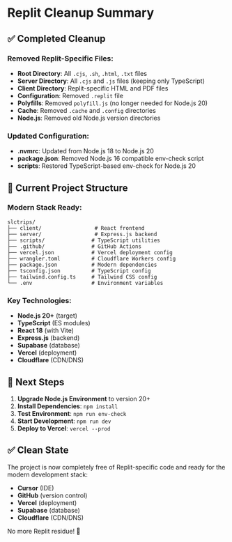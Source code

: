 # Replit Cleanup Summary

## ✅ Completed Cleanup

### Removed Replit-Specific Files:
- **Root Directory**: All `.cjs`, `.sh`, `.html`, `.txt` files
- **Server Directory**: All `.cjs` and `.js` files (keeping only TypeScript)
- **Client Directory**: Replit-specific HTML and PDF files
- **Configuration**: Removed `.replit` file
- **Polyfills**: Removed `polyfill.js` (no longer needed for Node.js 20)
- **Cache**: Removed `.cache` and `.config` directories
- **Node.js**: Removed old Node.js version directories

### Updated Configuration:
- **.nvmrc**: Updated from Node.js 18 to Node.js 20
- **package.json**: Removed Node.js 16 compatible env-check script
- **scripts**: Restored TypeScript-based env-check for Node.js 20

## 🎯 Current Project Structure

### Modern Stack Ready:
```
slctrips/
├── client/                 # React frontend
├── server/                 # Express.js backend
├── scripts/               # TypeScript utilities
├── .github/               # GitHub Actions
├── vercel.json            # Vercel deployment config
├── wrangler.toml          # Cloudflare Workers config
├── package.json           # Modern dependencies
├── tsconfig.json          # TypeScript config
├── tailwind.config.ts     # Tailwind CSS config
└── .env                   # Environment variables
```

### Key Technologies:
- **Node.js 20+** (target)
- **TypeScript** (ES modules)
- **React 18** (with Vite)
- **Express.js** (backend)
- **Supabase** (database)
- **Vercel** (deployment)
- **Cloudflare** (CDN/DNS)

## 🚀 Next Steps

1. **Upgrade Node.js Environment** to version 20+
2. **Install Dependencies**: `npm install`
3. **Test Environment**: `npm run env-check`
4. **Start Development**: `npm run dev`
5. **Deploy to Vercel**: `vercel --prod`

## ✅ Clean State

The project is now completely free of Replit-specific code and ready for the modern development stack:
- **Cursor** (IDE)
- **GitHub** (version control)
- **Vercel** (deployment)
- **Supabase** (database)
- **Cloudflare** (CDN/DNS)

No more Replit residue! 🎉 